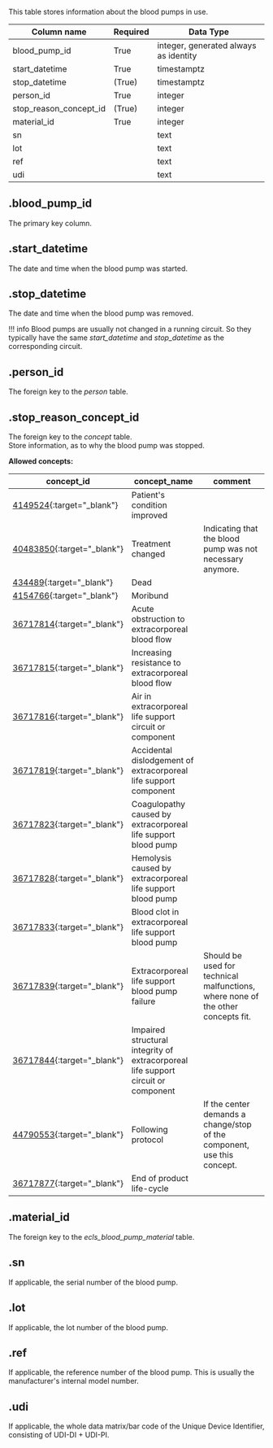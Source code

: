 This table stores information about the blood pumps in use.

| Column name             | Required | Data Type                             |
| ----------------------- | -------- | ------------------------------------- |
| blood_pump_id           | True     | integer, generated always as identity |
| start_datetime          | True     | timestamptz                           |
| stop_datetime           | (True)   | timestamptz                           |
| person_id               | True     | integer                               |
| stop_reason_concept_id  | (True)   | integer                               |
| material_id             | True     | integer                               |
| sn                      |          | text                                  |
| lot                     |          | text                                  |
| ref                     |          | text                                  |
| udi                     |          | text                                  |

## .blood_pump_id
The primary key column.

## .start_datetime
The date and time when the blood pump was started.

## .stop_datetime
The date and time when the blood pump was removed.

!!! info
    Blood pumps are usually not changed in a running circuit. So they
    typically have the same *start_datetime* and *stop_datetime* as the corresponding
    circuit.

## .person_id
The foreign key to the *person* table.

## .stop_reason_concept_id
The foreign key to the *concept* table. <br>
Store information, as to why the blood pump was stopped.

**Allowed concepts:**

| concept_id                                                                          | concept_name                                                                      | comment                                                                          |
|-------------------------------------------------------------------------------------|-----------------------------------------------------------------------------------|----------------------------------------------------------------------------------|
| [4149524](https://athena.ohdsi.org/search-terms/terms/4149524/){:target="_blank"}   | Patient's condition improved                                                      |                                                                                  |
| [40483850](https://athena.ohdsi.org/search-terms/terms/40483850/){:target="_blank"} | Treatment changed                                                                 | Indicating that the blood pump was not necessary anymore.                        |
| [434489](https://athena.ohdsi.org/search-terms/terms/434489/){:target="_blank"}     | Dead                                                                              |                                                                                  |
| [4154766](https://athena.ohdsi.org/search-terms/terms/4154766/){:target="_blank"}   | Moribund                                                                          |                                                                                  |
| [36717814](https://athena.ohdsi.org/search-terms/terms/36717814/){:target="_blank"} | Acute obstruction to extracorporeal blood flow                                    |                                                                                  |
| [36717815](https://athena.ohdsi.org/search-terms/terms/36717815/){:target="_blank"} | Increasing resistance to extracorporeal blood flow                                |                                                                                  |
| [36717816](https://athena.ohdsi.org/search-terms/terms/36717816/){:target="_blank"} | Air in extracorporeal life support circuit or component                           |                                                                                  |
| [36717819](https://athena.ohdsi.org/search-terms/terms/36717819/){:target="_blank"} | Accidental dislodgement of extracorporeal life support component                  |                                                                                  |
| [36717823](https://athena.ohdsi.org/search-terms/terms/36717823/){:target="_blank"} | Coagulopathy caused by extracorporeal life support blood pump                     |                                                                                  |
| [36717828](https://athena.ohdsi.org/search-terms/terms/36717828/){:target="_blank"} | Hemolysis caused by extracorporeal life support blood pump                        |                                                                                  |
| [36717833](https://athena.ohdsi.org/search-terms/terms/36717833/){:target="_blank"} | Blood clot in extracorporeal life support blood pump                              |                                                                                  |
| [36717839](https://athena.ohdsi.org/search-terms/terms/36717839/){:target="_blank"} | Extracorporeal life support blood pump failure                                    | Should be used for technical malfunctions, where none of the other concepts fit. |
| [36717844](https://athena.ohdsi.org/search-terms/terms/36717844/){:target="_blank"} | Impaired structural integrity of extracorporeal life support circuit or component |                                                                                  |
| [44790553](https://athena.ohdsi.org/search-terms/terms/44790553/){:target="_blank"} | Following protocol                                                                | If the center demands a change/stop of the component, use this concept.          |
| [36717877](https://athena.ohdsi.org/search-terms/terms/36717877/){:target="_blank"} | End of product life-cycle                                                         |                                                                                  |


## .material_id
The foreign key to the *ecls_blood_pump_material* table.

## .sn
If applicable, the serial number of the blood pump.

## .lot
If applicable, the lot number of the blood pump.

## .ref
If applicable, the reference number of the blood pump. This is usually
the manufacturer's internal model number.

## .udi
If applicable, the whole data matrix/bar code of the Unique Device Identifier,
consisting of UDI-DI + UDI-PI.

